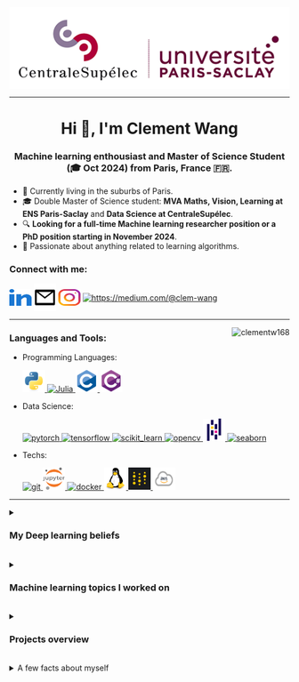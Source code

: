 <img align="center" src="assets/banners/CS-saclay.png" alt="banner"/>

---

<h1 align="center">Hi 👋, I'm Clement Wang</h1>
<h3 align="center">Machine learning enthousiast and Master of Science Student (🎓 Oct 2024) from Paris, France 🇫🇷.</h3>

- 🌴 Currently living in the suburbs of Paris.
- 🎓 Double Master of Science student: **MVA Maths, Vision, Learning at ENS Paris-Saclay** and **Data Science at CentraleSupélec**.
- 🔍 **Looking for a full-time Machine learning researcher position or a PhD position starting in November 2024**.
- 🧐 Passionate about anything related to learning algorithms.

<h3 align="left">Connect with me:</h3>
<p align="left">
    <a href="https://linkedin.com/in/clem-wang" target="blank"><img align="center" src="assets/icon/linkedin.svg" alt="https://linkedin.com/in/clem-wang" height="30" width="40" /></a>
    <a href="mailto:clementwang.pro@gmail.com" target="blank"><img align="center" src="assets/icon/mail.png" alt="mailto:clementwang.pro@gmail.com" height="50" width="40" /></a>
    <a href="https://instagram.com/clement_wang_" target="blank"><img align="center" src="assets/icon/instagram.svg" alt="https://instagram.com/clement_wang_" height="30" width="40" /></a>
    <a href="https://medium.com/@clem-wang" target="blank"><img align="center" src="https://upload.wikimedia.org/wikipedia/commons/thumb/e/ec/Medium_logo_Monogram.svg/1200px-Medium_logo_Monogram.svg.png" alt="https://medium.com/@clem-wang" height="30" width="40" /></a>
</p>

---

<img align="right" src="https://github-readme-stats.vercel.app/api?username=clementw168&show_icons=true&theme=dark&locale=en&hide_border=true&include_all_commits=true&count_private=true" alt="clementw168" />

<h3 align="left">Languages and Tools:</h3>

- Programming Languages:
    <p align="left">
        <a href="https://www.python.org" target="_blank" rel="noreferrer"> <img src="assets/icon/python.svg" alt="python" width="40" height="40"/> </a>
        <a href="https://julialang.org/" target="_blank" rel="noreferrer"> <img src="https://upload.wikimedia.org/wikipedia/commons/thumb/1/1f/Julia_Programming_Language_Logo.svg/1200px-Julia_Programming_Language_Logo.svg.png" alt="Julia" width="40" height="40"/> </a>
        <a href="https://www.cprogramming.com/" target="_blank" rel="noreferrer"> <img src="https://raw.githubusercontent.com/devicons/devicon/master/icons/c/c-original.svg" alt="c" width="40" height="40"/> </a>
        <a href="https://www.w3schools.com/cs/" target="_blank" rel="noreferrer"> <img src="https://raw.githubusercontent.com/devicons/devicon/master/icons/csharp/csharp-original.svg" alt="csharp" width="40" height="40"/> </a>
    </p>

- Data Science:
    <p align="left">
        <a href="https://pytorch.org/" target="_blank" rel="noreferrer"> <img src="https://www.vectorlogo.zone/logos/pytorch/pytorch-icon.svg" alt="pytorch" width="40" height="40"/> </a>
        <a href="https://www.tensorflow.org" target="_blank" rel="noreferrer"> <img src="https://www.vectorlogo.zone/logos/tensorflow/tensorflow-icon.svg" alt="tensorflow" width="40" height="40"/> </a>
        <a href="https://scikit-learn.org/" target="_blank" rel="noreferrer"> <img src="https://upload.wikimedia.org/wikipedia/commons/0/05/Scikit_learn_logo_small.svg" alt="scikit_learn" width="40" height="40"/> </a>
        <a href="https://opencv.org/" target="_blank" rel="noreferrer"> <img src="https://www.vectorlogo.zone/logos/opencv/opencv-icon.svg" alt="opencv" width="40" height="40"/> </a>
        <a href="https://pandas.pydata.org/" target="_blank" rel="noreferrer"> <img src="https://raw.githubusercontent.com/devicons/devicon/2ae2a900d2f041da66e950e4d48052658d850630/icons/pandas/pandas-original.svg" alt="pandas" width="40" height="40"/> </a>
        <a href="https://seaborn.pydata.org/" target="_blank" rel="noreferrer"> <img src="https://seaborn.pydata.org/_images/logo-mark-lightbg.svg" alt="seaborn" width="40" height="40"/> </a>
    </p>

- Techs:
    <p align="left">
        <a href="https://git-scm.com/" target="_blank" rel="noreferrer"> <img src="https://www.vectorlogo.zone/logos/git-scm/git-scm-icon.svg" alt="git" width="40" height="40"/> </a>
        <a href="https://www.jupyter.org/" target="_blank" rel="noreferrer"> <img src="https://raw.githubusercontent.com/devicons/devicon/master/icons/jupyter/jupyter-original-wordmark.svg" alt="jupyter" width="40" height="40"/> </a>
        <a href="https://www.docker.com/" target="_blank" rel="noreferrer"> <img src="https://www.vectorlogo.zone/logos/docker/docker-icon.svg" alt="docker" width="40" height="40"/> </a>
        <a href="https://www.linux.org/" target="_blank" rel="noreferrer"> <img src="https://raw.githubusercontent.com/devicons/devicon/master/icons/linux/linux-original.svg" alt="linux" width="40" height="40"/> </a>
        <a href="https://wandb.ai/site" target="_blank" rel="noreferrer"> <img src=assets/icon/weights-and-biases.png alt="weights and biases" width="40" height="40"/> </a>
        <a href="https://aws.amazon.com/" target="_blank" rel="noreferrer"> <img src=assets/icon/aws.png alt="AWS" width="40" height="40"/> </a>


    </p>



---
<details>
<summary><h3> My Deep learning beliefs </h3></summary>
<br>

- Simpler is better
- If it does not work, there is a reason behind
- Theory unlocks imagination, experience brings intuition
- Theory is not enough, and experimenting takes time
- Solving a problem does not mean getting the best metric


</details>

<br>
<details>

<summary><h3> Machine learning topics I worked on </h3></summary> 
<br>

Classical Machine Learning:
- Regression, SVM
- XGBoost, Light GBM, CatBoost
- SHAP values, Anchor, LIME

Computer vision:
- Image classification and regression
- GAN
- Perceptual loss, neural style transfer, super-resolution
- Object detection: RCNNs, YOLOs
- Semantic segmentation
- Key points detection
- Few shot learning

Text & Images
- CLIP, CLIP Seg, SAM
- Diffusion models: Stable diffusion, Dreambooth, ControlNet


NLP:
- Text classification
- LLMs fine-tuning, text generation

Speech:
- Voice activity detection
- Speech-to-text

Time series:
- DTW, dictionary learning
- Time series classification
- Breakpoint detection
- Adaptive Brownian bridge-based aggregation representation

Game Theory and RL:
- Monte Carlo, Q-learning, TD(0), SARSA 
- DQN, PPO
- PSRO

Other:
- Uncertainty estimation
- Spiking neural network
- Mixture density network


</details>

<br>


<details>

<summary><h3> Projects overview </h3></summary> 
<br>

These projects are ordered chronologically. Not everything is related to AI. 



<details>

<summary><h4> Student projects - 3rd and 4th years at CentraleSupélec </h4></summary> 
<br>

![CentraleSupélec banner](/assets/banners/CS-saclay.png)

As a student, I was still not sure what I wanted to do in my life. After a Bachelor's in maths, physics, and algorithmics I got into one of the best universities in France. That's when I started to try out different things...

<details>
<summary><h5> Game Jam: 3D Horror Game </h5></summary>
<br>

Game trailer|
:-----:|
[![Watch the video](https://drive.google.com/thumbnail?id=1N7Q-E08OffNUhwCf3AvRQVnei_BoTcfR)](https://drive.google.com/file/d/1N7Q-E08OffNUhwCf3AvRQVnei_BoTcfR/view?usp=drive_link) |

My very first group coding project with a team of 5 people. We designed and developed a 3D Horror Game on Unity in C# within 1 week.

I mainly worked on the interactions with the environment, the fighting gameplay, and mobs' behavior.

You can download the game [here](https://drive.google.com/file/d/1QAxTDq3LyYiQcaBdpUdU7sxK0e0sgb4l/view?usp=drive_link).

Unity, Blender, C#

</details>

<details>
<summary><h5> French Robotic Cup </h5></summary> 
<br>

Our robot           | Photo of the playground
:-------------------------:|:-------------------------:
![Photo of our robot](assets/images/croc_1.jpg)  |  ![Photo of the playground](assets/images/croc_2.jpg)

Building an autonomous robot that moves in a defined environment and moves objects within a team of 11 people in about one year.

We had a fixed camera outside of the game board. I worked on the localization of the robot, the detection of the objects and obstacles from the camera, and the transmission of this information. 

OpenCV, Python, Bluetooth

</details>

<details>
<summary><h5> Medical data analysis with unsupervised methods </h5></summary> 
<br>

![Logo of Pasteur institut](assets/images/pasteur.jpg) 

One-week project in collaboration with the Pasteur institute. Study of links between genes from reactions to different stimuli on R. 

R Studio, Unsupervised learning, PCA, Joint graphical lasso

</details>

<details>
<summary><h5> Tabular data competition: Classification of buildings from geodata and metadata </h5></summary> 
<br>

Visualization of geo data|
:-----:|
![Visualization of geo data](assets/images/tabular_compet.jpg)|

Ranked 2nd over 72 in a course competition on tabular data competition. 

Tabular data, XGBoost, Feature engineering, Light GBM, CatBoost, Random forest

</details>

</details>


<details>
<summary><h4> Automatants, AI student organization </h4></summary> 
<br>

![Automatants banner](assets/banners/automatants-banner.jfif)

[Automatants](https://automatants.cs-campus.fr/) is the AI student organization of CentraleSupélec. It promotes Machine learning at CentraleSupélec, gathering skills and sharing knowledge through courses, events, competitions, and projects.
While I was in my 3rd year, I joined this association out of curiosity and I was the President of it in my 4th year.

<details>
<summary><h5> President of the association </h5></summary>
<br>
From January 2021 to January 2022, I was the President of this student organization. It was probably the most fulfilling experience of my life. 20 people, tens of events, competitions, and so much fun.

Here are some images: 


![Group photo](assets/images/automatants.png )
![Deep learning course](assets/images/formation.png)
![Presentation event](assets/images/jdb.jpg)
![Event](assets/images/bouge_la_science.png)


</details>

<details>
<summary><h5> GAN: Cat generator  </h5></summary> 
<br>

Generated cats|
:-----:|
![Generated cats](assets/images/gan.png)|

This was my very first Deep learning personal project. The goal was to generate cat images. I got a dataset from the internet and I took my very first step in Deep learning.

I started with a simple DCGAN, then a GAN with residual connexions changed the loss to a Wasserstein loss, and at the end I trained Progressive GAN. I read the papers for Style GAN but did not implement it.

To make it public, I served it on the website of my association with Tensorflow JS. Try it [here](https://automatants.cs-campus.fr/projects/cat-generator).


Tensorflow, Keras, Tensorflow JS
GAN, Resnet, Progressive GAN, Wasserstein loss, Style GAN

</details>

<details>
<summary><h5> Perceptual loss: Neural Style Transfer  </h5></summary> 
<br>

Neural Stryle Transfer Visualization|
:-----:|
![Visualization of NST](assets/images/nst.png)|

After GANs, I got hooked on perceptual losses. The idea of designing a "perceptual loss" instead of using a pixel-wise loss was so interesting that I had to implement it. 

After implementing the vanilla version of neural style transfer, I wanted to have a quicker method to get stylish images so I implemented fast neural style transfer. It consists in using a generator network to directly transform an image to minimize perceptual loss. I managed to transfer style in real time from my camera. 

Tensorflow, Keras, OpenCV
Perceptual loss, Neural style transfer, Fast NST, VGG loss

</details>

<details>
<summary><h5> Imbalanced classification </h5></summary> 
<br>

Visualization of the dataset|
:-----:|
![Quickdraw Dataset](assets/images/quickdraw.jpg)|

Winning a competition on imbalanced image classification. This competition was the occasion to apply everything I learned in one year.

My best model was an ensemble of MobileNetv2 nets trained with semi-supervised learning and a lot of regularization (label smoothing, dropout, weight decay).

[Here](https://github.com/clementw168/Imbalanced-Quickdraw) is the repository of my code for more details.

TensorFlow, Keras
Imbalanced dataset, Resnet, MobileNetv2, ShuffleNetv2, Few-shot image classification, Semi-supervised learning, Regularization

</details> 

<details>
<summary><h5> Genetic algorithm for mazes </h5></summary> 
<br>

Visualization of the game|
:-----:|
![Image of the game](assets/images/genetic-maze.png)|

This project solves a maze game only knowing the distance to the exit. When the game begins, the player has to provide a list of moves (right, left, top, right). Then the environment returns the distance to the exit after following the list of moves. 

I used a genetic algorithm to solve this game only for the sake of having fun with a genetic algorithm.

The corresponding repository is [here](https://github.com/clementw168/Genetic-Maze)


OOP, Genetic algorihtm, Pygame


</details>

</details> 

<details>
<summary><h4> ViaRézo, tech student association </h4></summary> 
<br>

![ViaRézo banner](/assets/banners/viarezo.jpg)

[ViaRézo](https://viarezo.fr/) is the tech student association of CentraleSupélec. It provides internet access and many web services (mailing lists, VMs, social media, etc.) to more than 2000 students.

I joined this association at the same time as Automatants but I gradually left because of the lack of theoretical challenge. 

<details>
<summary><h5> Website CI/CD - Gitlab </h5></summary> 
<br>

Creating CI/CD scripts on existing WebApps. Quality checkers, unit tests, automatic deployment.

Workflow, CI/CD, Gitlab, GitHub

</details>

<details>
<summary><h5> Personal website</h5></summary> 
<br>

Create a simple website with a Node JS Backend, and "handmade" Frontend with HTML and CSS. Encapsulating it with Docker and deploying it on a VM. 

VM, Docker, Node JS, HTML, CSS

</details>


</details>
<details>
<summary><h4> Machine learning consultant at Paris Digital Lab - Digital Tech Year </h4></summary> 
<br>

![PDL banner](/assets/banners/paris_digital_lab.jpg)

After one and half years of studying general engineering, I wanted to discover the professional world so I started my one-and-half-year gap year.

My first internship was with the Paris Digital Lab, a tech consulting company as a Machine learning consultant. I did 3 projects of 7 weeks with different companies, each of them with a Minimal viable product at the end following Scrum methodology. 

Consulting was not my thing. Even though projects can be very different and challenging, most of the time, they were theoretically too simple and I had no right to choose what to work on.  

<details>
<summary><h5> Confidential company, YoloV3 on radio wave detection </h5></summary> 
<br>

This project was about detecting and classifying radio signals in the IQ format. The IQ format is a time series of complex numbers, representing two orthogonal components of a radio signal.

A visualization of the Fast Fourier Transform of the signal was enough to convince us that Object detection was a good way to solve that problem. 

YOLOv3 achieved 0.95 mAP @ IOU 0.5 on the task.

Pytorch, YOLO, RCNN, Object detection, Unet, Semantic segmentation, signal processing


</details>

<details>
<summary><h5> L'Oréal Research&Innovation, Retrieving lipstick from selfies </h5></summary> 
<br>

This project is about lipstick retrieval from a selfie. The approach is to first, find the lips with Face landmarks detection, then crop on these lips and predict the optical properties of the lipstick. From these properties, find the best fit in a database of lipsticks. 

I used Dlib out-of-the-box for the face landmarks detection. The regression task was made with a regression CNN. And then the matching was a weighted L2 score on optical properties.

The available data was generated with a GAN. For the colors, I had to move into the LAB space to have a perceptual distance. The client also wanted an estimation of the uncertainty for each prediction so I implemented [Deep evidential regression](https://arxiv.org/abs/1910.02600).

Tensorflow, Deep regression, Uncertainty estimation, Dlib


</details>

<details>
<summary><h5> Oorion, Personalized object detection with CLIP </h5></summary> 
<br>

This one is an exploration of everything that can be done to personalize detected objects and add classes to YOLOv5 with the minimum amount of manual annotation. 

I did a huge literature review of Few-shot image classification, few-shot object detection, class agnostic detection, open-world object detection, CLIP, Referring expression comprehension.

The research in zero-shot learning got so hot at that time. I designed a solution with a class-agnostic detector and CLIP on top of it. It achieved 0.20 mAP on COCO. However, a few days before the end of my internship, [One for all](https://arxiv.org/abs/2202.03052) was released, and could do the same better and faster. 

Pytorch, Hugging face
Few-shot image classification, few-shot object detection, class agnostic detection, open-world object detection, CLIP, Referring expression comprehension


</details>

</details>

<details>
<summary><h4> Polygon Technologies </h4></summary> 
<br>

![Polygon banner](assets/banners/polygon-banner.png)

Six months internship at Polygon. [Polygon](https://hellopolygon.com/) is a new kind of psychology practice that provides remote diagnostics for dyslexia, ADHD, and other learning differences. The company is based in Santa Monica, California, United States. 


<details>

<summary><h5> Diagnostic assistance with AI </h5></summary> 
<br>


I worked on a project to assist diagnosis of learning differences. The global idea is that we record testing sessions of patients with a camera. 

From these videos, we extract all the useful information as time series. And then, we use these time series to understand what happened at what moment because of what. This approach gets rid of high-dimensional video data. At the same time, it makes the global pipeline much more interpretable which is so important in the medical field where mistakes can cost a lot.


Here is a list of key features I worked on:
- Unifying all the data on AWS Storage
- Data cleaning and standardization
- Voice activity detection with Gaussian mixture models
- 3D face landmarks detection with Face alignment nets
- Benchmarking speech-to-text solutions (Whisper, AWS Transcribe, ...)
- Setting up AWS Batch pipelines to optimize feature extraction costs
- Time series visualization with Plotly and Streamlit
- Time series classification and breakpoint detection

AWS, Docker, Pytorch, Steamlit, Plotly

Face landmarks detection, Voice activity detection, Speech-to-text, Time series classification, and breakpoint detection


</details>


</details>

<details>
<summary><h4> Photogen AI </h4></summary> 
<br>

![Photogen banner](assets/banners/photogen.jpg)

App trailer|
:-----:|
[![Watch the video](http://img.youtube.com/vi/JS4UvhSgFzs/0.jpg)](https://youtu.be/JS4UvhSgFzs?si=a9LCaDQD6BRvJYIZ) |



I got inspired by my internship in a Start-up in the United States. At the same time, I got really interested in Generative AI. A friend of mine invited me to create Photogen AI. The idea was to sell AI-generated images of the customers. 

<details>
<summary><h5> Dreambooth adaptation to realistic images </h5></summary> 
<br>

DreamBooth: Fine Tuning Text-to-Image Diffusion Models for Subject-Driven Generation (CVPR 2023) was published and a lot of AI avatar apps popped out of nowhere. However, no one could generate qualitative realistic images. We focused on that, and after a few tricks with Dreambooth, we got decent to really good results. 

In front of the Eiffel Tower| In front of the Kremlin | In Rome | Professional picture
:-----:|:-----:|:-----: | :-----:
![In front of the Eiffel Tower](assets/images/in%20front%20of%20the%20eiffel%20tower.jpg)| ![In front of the Kremlin](assets/images/in%20front%20of%20the%20Kremlin.jpg)| ![In Rome](assets/images/in%20Rome.jpg)| ![Professional Picture](assets/images/professional%20picture.jpg)| 


Automatic 1111, Hugging face, diffusers
Dreambooth, Stable diffusion

</details>

<details>
<summary><h5> Implementation of AWS infrastructure and costs optimization </h5></summary> 
<br>

AWS Dashboard|
:-----:|
![AWS Dashboard](assets/images/aws.png)|

Turning all tests on Google Colab to production on AWS. Creating dashboards and alerts to monitor errors.

Two production pipelines on AWS:
- Inference with dynamic autoscaling group with warmup. Automatic scaling based on the monitoring of the number of SQS messages. 
- Dreambooth fine-tuning with AWS Batch.

AWS, Docker, Fast API


</details>

<details>
<summary><h5> Paris Gen AI Hackathon </h5></summary> 
<br>
One weekend competition on any technical subject related to Generative AI. 

I worked on how to decrease the number of required images for Dreambooth. It became a huge literature review and testing of the latest repositories on Pose Transfer, Instruct pix2pix, pictures light adaptation, Background matting, etc.

Visualization. Prompt: Wearing a red suit at Cannes|
:-----:|
![Visualization](assets/images/replacement.png)|

</details>

<details>
<summary><h5> Multi people image generation </h5></summary> 
<br>

A few weeks of work on group photo generation with personalized Dreambooth weights.

Here are some visualizations for the following prompts:

Positive: fantasy themed portrait of {token} with a unicorn horn party hat, vibrant rich colors, pink and blue mist, rainbow, magical atmosphere, drawing by ilya kuvshinov:1.0, Miho Hirano, Makoto Shinkai, Albert Lynch, 2D

Negative: pictures from afar, bad glance, signature, black and white pictures

Positive: digital oil painting of {token} (with a comically large head:1.2), big forehead, (fisheye:1.1), unrealistic proportions, portrait, caricature, closeup, rich vibrant colors, ambient lighting, 4k, HQ, concept art, illustration, ilya kuvshinov, lois van baarle, rossdraws, detailed, trending on artstation

Negative: bad glance, signature, pictures from afar, black and white pictures



| ![Image1](assets/images/group_dream_1.png)| ![Image2](assets/images/group_dream_2.png)| ![Image3](assets/images/group_dream_3.png)|
|-|-|-|
| ![Image4](assets/images/group_caricature_1.png)| ![Image5](assets/images/group_caricature_2.png)| ![Image6](assets/images/group_caricature_3.png)|

CLIP Seg, Background Matting, ControlNet, Dreambooth

</details>


</details>


<details>
<summary><h4> Stryker </h4></summary> 
<br>

<img align="center" src="assets/banners/stryker.jpg" alt="banner"/>

Before coming back to the university, I decided to do another internship abroad. I got an opportunity at Stryker in Freiburg, Germany. 

I had the chance to work in the R&D department of a big company and also to try the medical field. I liked the environment of a big company and the people I met there. I also enjoyed working in Medtech as I felt that my work had a real meaning in saving lives. 

3D Computer vision, Key points detection, triangulation, subpixel coordinate regression

</details>


<details>
<summary><h4> Etandex </h4></summary> 
<br>

<img align="center" src="assets/banners/etandex.png" alt="banner"/>

Right before coming back from Germany, I accepted a short mission of 2 months as a Freelance Data analyst at Etandex. 

The project consisted of predicting the potential of a commercial opportunity. The client wanted deep insights on how to explain the predictions of the algorithms. 

SHAP value summary plot|
:-----:|
![Visualization](assets/images/shap.png)|

XGBoost, SHAP value, LIME, Anchor

</details>

<details>
<summary><h4> Student projects - Last year at CentraleSupélec and MVA Master at ENS Paris-Saclay </h4></summary>
<br>

![CentraleSupélec banner](/assets/banners/CS-saclay.png)
![MVA banner](/assets/banners/MVA-banner.jpg)

After coming back from Germany, I started my last year at CentraleSupélec and the prestigious MVA Master at ENS Paris-Saclay. I was more focused on AI and I had a lot of theoretical courses. I had the chance to work on a lot of projects with a lot of different people. It was probably the most intense year of my life.

<details>
<summary><h5> Spiking Neural Networks </h5></summary>
<br>

Short one-week project on Spiking Neural Networks. We aimed to explain the behavior of a spiking neural network and we benchmarked the performance of SNNs on image classification and time series classification.

![Spiking NN basics](https://raw.githubusercontent.com/clementw168/Spiking-Neural-Networks-Benchmark/main/assets/LIF_model.png)

The code and the reports are available [here](https://github.com/clementw168/Spiking-Neural-Networks-Benchmark).

</details>

<details>
<summary><h5> Satellite images competition and publication </h5></summary>
<br>

The goal of this competition was to predict the leaf area index for each pixel of a satellite images captured by Sentinel 1 and 2. The competition took place in April 2023.

![Satellite data](https://raw.githubusercontent.com/clementw168/LeafNothingBehind/main/assets/data.png)

The repository of the code is [here](https://github.com/clementw168/LeafNothingBehind). 


Our paper got accepted at the [2023 Big Data from Space (BiDS) conference](https://www.bigdatafromspace2023.org/) that took place from 6 to 9 November 2023 in Vienna, Austria. The paper is available [here](https://raw.githubusercontent.com/clementw168/LeafNothingBehind/main/assets/paper.pdf).



</details>

<details>
<summary><h5> Implementation of ABBA symbolic representation of time series </h5></summary>
<br>

Part of the [Machine Learning for Time Series course](http://www.laurentoudre.fr/ast.html) of Laurent Oudre. Implementation of two papers on time series representation.

![LSTM on raw dataset](https://raw.githubusercontent.com/clementw168/abba-lstm/main/assets/raw-lstm-sunspots.png)
![LSTM on ABBA](https://raw.githubusercontent.com/clementw168/abba-lstm/main/assets/abba-lstm-sunspots.png)

Full report [here](https://raw.githubusercontent.com/clementw168/abba-lstm/main/report.pdf).

Github repository [here](https://github.com/clementw168/abba-lstm)

References:

Elsworth, S., & Güttel, S. (2020). ABBA: Adaptive Brownian bridge-based symbolic aggregation of time series. Data Mining and Knowledge Discovery, 34(4), 1175-1200. [Link](https://arxiv.org/abs/2003.12469).
Elsworth, S., & Güttel, S. (2020). Time series forecasting using LSTM networks: A symbolic approach. arXiv preprint arXiv:2003.05672. [Link](https://arxiv.org/abs/2003.05672).

</details>

<details>
<summary><h5> Text-based molecule retrieval </h5></summary>
<br>

Part of the [Advanced learning for text and graph data course](https://www.master-mva.com/cours/cat-advanced-learning-for-text-and-graph-data-altegrad/) of Michalis Vazirgiannis. The goal was to retrieve molecules from a text query.

![Architecture](https://raw.githubusercontent.com/clementw168/Altegrad-Kaggle/main/graph_text_contrastive.png)

Full report [here](https://raw.githubusercontent.com/clementw168/Altegrad-Kaggle/main/report.pdf).

Github repository [here](https://github.com/clementw168/Altegrad-Kaggle)

</details>

<details>
<summary><h5> Mixture density networks </h5></summary>
<br>

Part of the [Probabilistic Graphical Models and Deep Generative Models course](https://lmbp.uca.fr/~latouche/mva/IntroductiontoProbabilisticGraphicalModelsMVA.html) of Pierre Latouche and Pierre-Alexandre Mattei. The goal was to implement mixture density networks and evaluate their efficiency on several datasets.

![Poster](https://raw.githubusercontent.com/clementw168/mixture-density-net/main/assets/poster.jpg)

Full report [here](https://raw.githubusercontent.com/clementw168/mixture-density-net/main/assets/report.pdf).

Github repository [here](https://github.com/clementw168/mixture-density-net)

Poster [here](https://raw.githubusercontent.com/clementw168/mixture-density-net/main/assets/poster.pdf)

</details>

<details>
<summary><h5> Lymphocytosis classification </h5></summary>
<br>

Part of the [Deep learning for medical imaging course](https://www.aramislab.fr/teaching/DLMI-2020-2021/) of Olivier Colliot and 
Maria Vakalopoulou.


This project focuses on developing an automated system to distinguish between reactive and tumoral lymphocytosis using blood smear images and patient attributes. The dataset includes samples from 204 patients, with 142 for training and 42 for testing, collected from the Lyon Sud University Hospital. The goal is to assist clinicians in identifying cases requiring flow cytometry, reducing costs and improving diagnostic accuracy.

Github repository [here](https://github.com/clementw168/Lymphocytosis-classification)



</details>

<details>
<summary><h5> Flappy bird RL </h5></summary>
<br>

Part of the Reinforcement learning course of [Stergios Christodoulidis](https://stergioc.github.io/). The goal was to implement simple reinforcement learning algorithms to play Flappy Bird.

![Flappy bird](https://raw.githubusercontent.com/clementw168/Flappy-Bird-RL/main/TFB_agent.gif)

Full report [here](https://raw.githubusercontent.com/clementw168/Flappy-Bird-RL/main/report.pdf).

Github repository [here](https://github.com/clement168/Flappy-Bird-RL)

</details>

<details>
<summary><h5> Prey Predator simulation </h5></summary>
<br>

Part of the Reinforcement learning course of [Stergios Christodoulidis](https://stergioc.github.io/). This project simulates a prey-predator environment. Reinforcement learning is used to learn the behavior of each agent. To encourage cooperation, we used the MADDPG algorithm.

![Prey Predator](https://raw.githubusercontent.com/antoine311200/prey-predator-rl/main/assets/demo.gif)

Full report [here](https://raw.githubusercontent.com/antoine311200/prey-predator-rl/main/report.pdf).

Github repository [here](https://github.com/antoine311200/prey-predator-rl)

Poster [here](https://raw.githubusercontent.com/antoine311200/prey-predator-rl/main/assets/poster.pdf)


</details>

<details>
<summary><h5> NLP: emotion classification </h5></summary>
<br>

Part of the [Natural Language Processing course](https://sites.google.com/view/dsba-nlp-course/home?authuser=0) of Naver Labs Europe. The project consists in classifying between three labels (neutral / positive / negative) how a sentence is perceived given an aspect of it (wether it is about the food quality, the general ambiance and so on) highlighted by a specific word in the sentence.

![Emotion classification](https://raw.githubusercontent.com/antoine311200/nlp-aspect-term-polarity/main/images/sample.png)

We fine-tuned DistilBert for that specific task.

![Architecture](https://raw.githubusercontent.com/antoine311200/nlp-aspect-term-polarity/main/images/model.png)

More details in the [repository](https://github.com/antoine311200/nlp-aspect-term-polarity)



</details>

<details>
<summary><h5> MLNS: Edge prediction </h5></summary>
<br>

<details>
<summary><h5> MLNS: Architecture benchmarking on Twitch dataset </h5></summary>
<br>

</details>

<details>
<summary><h5> BML </h5></summary>
<br>

</details>

<details>
<summary><h5> TDL </h5></summary>
<br>

</details>

</details>



</details>

<details>
<summary><h4> Google DeepMind x CentraleSupélec - Improving Nash Equilibrium finding algorithms</h4></summary>
<br>

![DeepMind banner](/assets/banners/DeepMind.png)

During my last year at CentraleSupélec, I had the chance to work with Google DeepMind on a research project from October 2023 to April 2024.

The goal of the project was to improve the convergence speed of FoReL based algorithms with population based ideas. We designed an algorithm and showed a huge gain of convergence speed on two-player zero-sum Normal form games. 

![Algorithm](https://raw.githubusercontent.com/tboulet/Algorithms-for-Normal-Form-Games/main/assets/mp_b_palforel.png)

Full report [here](https://raw.githubusercontent.com/tboulet/Algorithms-for-Normal-Form-Games/main/Project%20report.pdf).

Github repository [here](https://github.com/tboulet/Algorithms-for-Normal-Form-Games)



</details>


</details>


<br>

<details>

<summary> A few facts about myself </summary> 
<br>

- I was born Asian, grew up in a French environment and lived in the US and in Germany for 6 months.
- I am a sports addict: volleyball, bouldering, spikeball, running, biking...
- There is no fun if I don't aim for the best. Being competitive brings so much and it is ok not to be the best. 
- I love both spending my time reading philosophy in a silent park and partying with friends.
- One day, I was playing basketball to cool down after an exam. I slipped on a clementine and broke my ankle. Then I walked with crutches for 2 months. 

</details>

